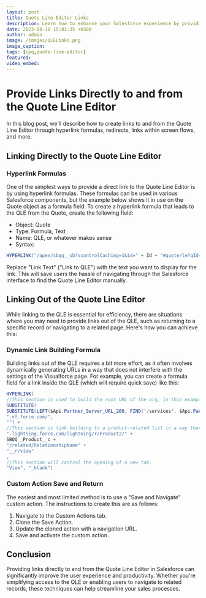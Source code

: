 ```yaml
---
layout: post
title: Quote Line Editor Links
description: Learn how to enhance your Salesforce experience by providing direct links to and from the Quote Line Editor (QLE). Streamline your sales processes, save time, and improve user productivity with hyperlink formulas, redirects, dynamic link building, and screen flows. 
date: 2023-08-18 15:01:35 +0300
author: admin
image: /images/QLELinks.png
image_caption: 
tags: [cpq,quote-line-editor]
featured:
video_embed: 
---
```

# Provide Links Directly to and from the Quote Line Editor

In this blog post, we'll describe how to create links to and from the Quote Line Editor through hyperlink formulas, redirects, links within screen flows, and more.

## Linking Directly to the Quote Line Editor

### Hyperlink Formulas
One of the simplest ways to provide a direct link to the Quote Line Editor is by using hyperlink formulas. These formulas can be used in various Salesforce components, but the example below shows it in use on the Quote object as a formula field. To create a hyperlink formula that leads to the QLE from the Quote, create the following field:

- Object: Quote
- Type: Formula, Text
- Name: QLE, or whatever makes sense
- Syntax:

```java
HYPERLINK("/apex/sbqq__sb?scontrolCaching=1&id=" + Id + "#quote/le?qId=" + Id, "Link to QLE")
```

Replace "Link Text" ("Link to QLE") with the text you want to display for the link. This will save users the hassle of navigating through the Salesforce interface to find the Quote Line Editor manually.

## Linking Out of the Quote Line Editor

While linking to the QLE is essential for efficiency, there are situations where you may need to provide links out of the QLE, such as returning to a specific record or navigating to a related page. Here's how you can achieve this:

### Dynamic Link Building Formula
Building links out of the QLE requires a bit more effort, as it often involves dynamically generating URLs in a way that does not interfere with the settings of the Visualforce page. For example, you can create a formula field for a link inside the QLE (which will require quick save) like this:

```java
HYPERLINK(
//This section is used to build the root URL of the org, in this example when the formula finds "--sbqq," it will remove the rest of the URL. I suggest you adjust this part to fit your org's namespace or use another method to provide the root URL of the org.
SUBSTITUTE(
SUBSTITUTE(LEFT($Api.Partner_Server_URL_260, FIND('/services', $Api.Partner_Server_URL_260)), "--sbqq", ""),
".vf.force.com/",
"") +
//This section is link building to a product-related list in a way that does not interfere with how links are rendered in the QLE.
".lightning.force.com/lightning/r/Product2/" +
SBQQ__Product__c +
"/related/RelationshipName" +
"__r/view"
,
//This section will control the opening of a new tab.
"View", "_blank")
```

### Custom Action Save and Return
The easiest and most limited method is to use a "Save and Navigate" custom action. The instructions to create this are as follows:
1. Navigate to the Custom Actions tab.
2. Clone the Save Action.
3. Update the cloned action with a navigation URL.
4. Save and activate the custom action.

## Conclusion

Providing links directly to and from the Quote Line Editor in Salesforce can significantly improve the user experience and productivity. Whether you're simplifying access to the QLE or enabling users to navigate to related records, these techniques can help streamline your sales processes.
